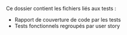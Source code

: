 Ce dossier contient les fichiers liés aux tests :

- Rapport de couverture de code par les tests
- Tests fonctionnels regroupés par user story
